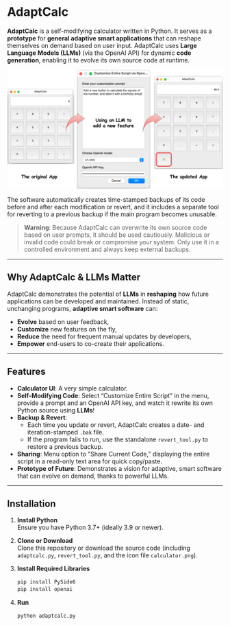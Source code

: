 # AdaptCalc

**AdaptCalc** is a self-modifying calculator written in Python. It serves as a **prototype** for **general adaptive smart applications** that can reshape themselves on demand based on user input. AdaptCalc uses **Large Language Models (LLMs)** (via the OpenAI API) for dynamic **code generation**, enabling it to evolve its own source code at runtime.

![alt text](AdaptCalc_Diagram.png "Adaptive Smart Applications")


The software automatically creates time-stamped backups of its code before and after each modification or revert, and it includes a separate tool for reverting to a previous backup if the main program becomes unusable.

> **Warning**: Because AdaptCalc can overwrite its own source code based on user prompts, it should be used cautiously. Malicious or invalid code could break or compromise your system. Only use it in a controlled environment and always keep external backups.

---

## Why AdaptCalc & LLMs Matter

AdaptCalc demonstrates the potential of **LLMs** in **reshaping** how future applications can be developed and maintained. Instead of static, unchanging programs, **adaptive smart software** can:

- **Evolve** based on user feedback,
- **Customize** new features on the fly,
- **Reduce** the need for frequent manual updates by developers,
- **Empower** end-users to co-create their applications.

---

## Features

- **Calculator UI**: A very simple calculator.  
- **Self-Modifying Code**: Select “Customize Entire Script” in the menu, provide a prompt and an OpenAI API key, and watch it rewrite its own Python source using **LLMs**!  
- **Backup & Revert**:  
  - Each time you update or revert, AdaptCalc creates a date- and iteration-stamped `.bak` file.  
  - If the program fails to run, use the standalone `revert_tool.py` to restore a previous backup.
- **Sharing**: Menu option to “Share Current Code,” displaying the entire script in a read-only text area for quick copy/paste.  
- **Prototype of Future**: Demonstrates a vision for adaptive, smart software that can evolve on demand, thanks to powerful LLMs.

---

## Installation

1. **Install Python**  
   Ensure you have Python 3.7+ (ideally 3.9 or newer).

2. **Clone or Download**  
   Clone this repository or download the source code (including `adaptcalc.py`, `revert_tool.py`, and the icon file `calculator.png`).

3. **Install Required Libraries**  
   ```bash
   pip install PySide6
   pip install openai

4. **Run**  
   ```bash
   python adaptcalc.py
